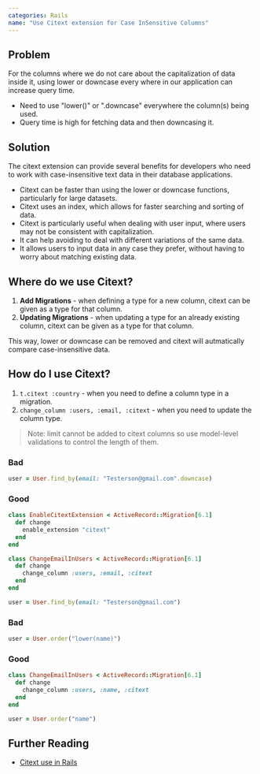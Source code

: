 ```yaml
---
categories: Rails
name: "Use Citext extension for Case InSensitive Columns"
---
```


## Problem

For the columns where we do not care about the capitalization of data inside it, using lower or downcase every where in our application can increase query time.

* Need to use "lower()" or ".downcase" everywhere the column(s) being used.
* Query time is high for fetching data and then downcasing it.

## Solution

The citext extension can provide several benefits for developers who need to work with case-insensitive text data in their database applications.

* Citext can be faster than using the lower or downcase functions, particularly for large datasets.
* Citext uses an index, which allows for faster searching and sorting of data.
* Citext is particularly useful when dealing with user input, where users may not be consistent with capitalization.
* It can help avoiding to deal with different variations of the same data.
* It allows users to input data in any case they prefer, without having to worry about matching existing data.

## Where do we use Citext?

1. **Add Migrations** - when defining a type for a new column, citext can be given as a type for that column.
2. **Updating Migrations** - when updating a type for an already existing column, citext can be given as a type for that column.

This way, lower or downcase can be removed and citext will autmatically compare case-insensitive data.

## How do I use Citext?

1. `t.citext :country` - when you need to define a column type in a migration.
2. `change_column :users, :email, :citext` - when you need to update the column type.

> Note: limit cannot be added to citext columns so use model-level validations to control the length of them.

### Bad
````ruby
user = User.find_by(email: "Testerson@gmail.com".downcase)
````

### Good
````ruby
class EnableCitextExtension < ActiveRecord::Migration[6.1]
  def change
    enable_extension "citext"
  end
end

class ChangeEmailInUsers < ActiveRecord::Migration[6.1]
  def change
    change_column :users, :email, :citext
  end
end

user = User.find_by(email: "Testerson@gmail.com")
````

### Bad
````ruby
user = User.order("lower(name)")
````

### Good
````ruby
class ChangeEmailInUsers < ActiveRecord::Migration[6.1]
  def change
    change_column :users, :name, :citext
  end
end

user = User.order("name")
````

## Further Reading

* [Citext use in Rails](https://www.mikecoutermarsh.com/storing-email-in-postgres-rails-use-citext/)
